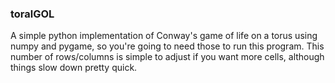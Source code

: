 ### toralGOL ###

A simple python implementation of Conway's game of life on a torus using numpy and pygame, 
so you're going to need those to run this program.  This number of rows/columns is simple to
adjust if you want more cells, although things slow down pretty quick.  

